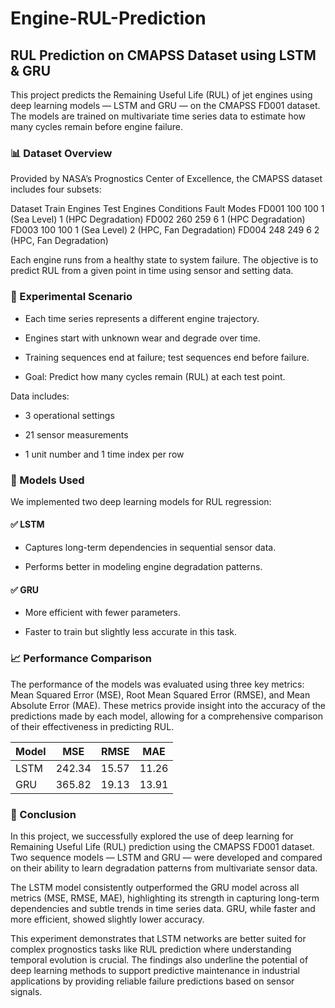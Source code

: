 # Engine-RUL-Prediction

## RUL Prediction on CMAPSS Dataset using LSTM & GRU
This project predicts the Remaining Useful Life (RUL) of jet engines using deep learning models — LSTM and GRU — on the CMAPSS FD001 dataset. The models are trained on multivariate time series data to estimate how many cycles remain before engine failure.

### 📊 Dataset Overview
Provided by NASA’s Prognostics Center of Excellence, the CMAPSS dataset includes four subsets:

Dataset	Train Engines	Test Engines	Conditions	Fault Modes
FD001	100	100	1       (Sea Level)	1 (HPC Degradation)
FD002	260	259	6	1 (HPC Degradation)
FD003	100	100	1 (Sea Level)	2 (HPC, Fan Degradation)
FD004	248	249	6	2 (HPC, Fan Degradation)

Each engine runs from a healthy state to system failure. The objective is to predict RUL from a given point in time using sensor and setting data.

### 🔬 Experimental Scenario

* Each time series represents a different engine trajectory.

* Engines start with unknown wear and degrade over time.

* Training sequences end at failure; test sequences end before failure.

* Goal: Predict how many cycles remain (RUL) at each test point.

Data includes:

* 3 operational settings

* 21 sensor measurements 

* 1 unit number and 1 time index per row

### 🤖 Models Used

We implemented two deep learning models for RUL regression:

#### ✅ LSTM

* Captures long-term dependencies in sequential sensor data.

* Performs better in modeling engine degradation patterns.

#### ✅ GRU

* More efficient with fewer parameters.

* Faster to train but slightly less accurate in this task.

### 📈 Performance Comparison

The performance of the models was evaluated using three key metrics: Mean Squared Error (MSE), Root Mean Squared Error (RMSE), and Mean Absolute Error (MAE). These metrics provide insight into the accuracy of the predictions made by each model, allowing for a comprehensive comparison of their effectiveness in predicting RUL.

|     Model     |      MSE      |      RMSE      |      MAE      |
| ------------- | ------------- |  ------------- | ------------- |
|     LSTM      |   242.34      |    15.57       |    11.26      |
|     GRU       |   365.82      |    19.13       |    13.91      |


### 🧠  Conclusion

In this project, we successfully explored the use of deep learning for Remaining Useful Life (RUL) prediction using the CMAPSS FD001 dataset. Two sequence models — LSTM and GRU — were developed and compared on their ability to learn degradation patterns from multivariate sensor data.

The LSTM model consistently outperformed the GRU model across all metrics (MSE, RMSE, MAE), highlighting its strength in capturing long-term dependencies and subtle trends in time series data. GRU, while faster and more efficient, showed slightly lower accuracy.

This experiment demonstrates that LSTM networks are better suited for complex prognostics tasks like RUL prediction where understanding temporal evolution is crucial. The findings also underline the potential of deep learning methods to support predictive maintenance in industrial applications by providing reliable failure predictions based on sensor signals.
